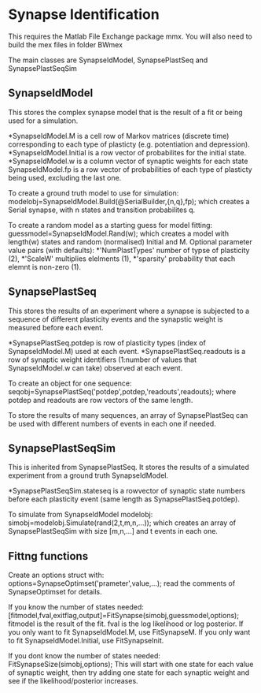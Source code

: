 Synapse Identification
======================

This requires the Matlab File Exchange package mmx.
You will also need to build the mex files in folder BWmex

The main classes are SynapseIdModel, SynapsePlastSeq and SynapsePlastSeqSim

SynapseIdModel
--------------

This stores the complex synapse model that is the result of a fit 
or being used for a simulation.

*SynapseIdModel.M is a cell row of Markov matrices (discrete time) 
corresponding to each type of plasticty (e.g. potentiation and depression).
*SynapseIdModel.Initial is a row vector of probabilites for the initial state.
*SynapseIdModel.w is a column vector of synaptic weights for each state
SynapseIdModel.fp is a row vector of probabilities of each type of plasticty
being used, excluding the last one.

To create a ground truth model to use for simulation:
    modelobj=SynapseIdModel.Build(@SerialBuilder,{n,q},fp);
which creates a Serial synapse, with n states and transition probabilites q.

To create a random model as a starting guess for model fitting:
    guessmodel=SynapseIdModel.Rand(w);
which creates a model with length(w) states and random (normalised) Initial and M.
Optional parameter value pairs (with defaults): 
*'NumPlastTypes' number of typse of plasticity (2),
*'ScaleW' multiplies elelments (1),
*'sparsity' probability that each elemnt is non-zero (1).

SynapsePlastSeq
---------------

This stores the results of an experiment where a synapse is subjected to 
a sequence of different plasticity events and the synapstic weight is 
measured before each event.

*SynapsePlastSeq.potdep is row of plasticity types (index of SynapseIdModel.M)
used at each event.
*SynapsePlastSeq.readouts is a row of synaptic weight identifiers 
(1:number of values that SynapseIdModel.w can take) observed at each event.

To create an object for one sequence:
    seqobj=SynapsePlastSeq('potdep',potdep,'readouts',readouts);
where potdep and readouts are row vectors of the same length.

To store the results of many sequences, an array of SynapsePlastSeq can be 
used with different numbers of events in each one if needed.

SynapsePlastSeqSim
------------------

This is inherited from SynapsePlastSeq. It stores the results of a 
simulated experiment from a ground truth SynapseIdModel.

*SynapsePlastSeqSim.stateseq is a rowvector of synaptic state numbers 
before each plasticity event (same length as SynapsePlastSeq.potdep).

To simulate from SynapseIdModel modelobj:
    simobj=modelobj.Simulate(rand(2,t,m,n,...));
which creates an array of SynapsePlastSeqSim with size [m,n,...] and t events
in each one.


Fittng functions
----------------

Create an options struct with:
    options=SynapseOptimset('prameter',value,...);
read the comments of SynapseOptimset for details.

If you know the number of states needed:
    [fitmodel,fval,exitflag,output]=FitSynapse(simobj,guessmodel,options);
fitmodel is the result of the fit. fval is the log likelihood or log posterior.
If you only want to fit SynapseIdModel.M, use FitSynapseM.
If you only want to fit SynapseIdModel.Initial, use FitSynapseInit.

If you dont know the number of states needed:
    FitSynapseSize(simobj,options);
This will start with one state for each value of synaptic weight, 
then try adding one state for each synaptic weight and see if the 
likelihood/posterior increases.



